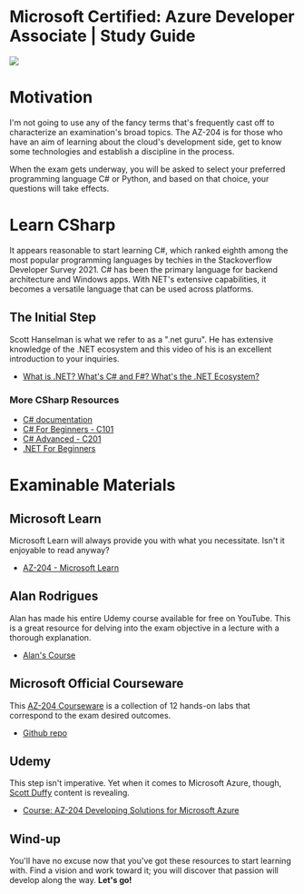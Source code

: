 # Microsoft Certified: Azure Developer Associate | Study Guide
![](https://cdn.hashnode.com/res/hashnode/image/upload/v1655082935687/GYpwTd6wk.gif?w=1600&h=840&fit=crop&crop=entropy&auto=format,compress&gif-q=60&format=webm)

# Motivation
I'm not going to use any of the fancy terms that's frequently cast off to characterize an examination's broad topics. The AZ-204 is for those who have an aim of learning about the cloud's development side, get to know some technologies and establish a discipline in the process.


When the exam gets underway, you will be asked to select your preferred programming language C# or Python, and based on that choice, your questions will take effects.




# Learn CSharp

It appears reasonable to start learning C#, which ranked eighth among the most popular programming languages by techies in the Stackoverflow Developer Survey 2021. C# has been the primary language for backend architecture and Windows apps. With NET's extensive capabilities, it becomes a versatile language that can be used across platforms.

## The Initial Step
Scott Hanselman is what we refer to as a ".net guru". He has extensive knowledge of the .NET ecosystem and this video of his is an excellent introduction to your inquiries.

- [What is .NET? What's C# and F#? What's the .NET Ecosystem?](https://www.youtube.com/watch?v=bEfBfBQq7EE)

### More CSharp Resources
- [C# documentation](https://docs.microsoft.com/en-us/dotnet/csharp/)
- [C# For Beginners - C101](https://www.youtube.com/playlist?list=PLdo4fOcmZ0oVxKLQCHpiUWun7vlJJvUiN)
- [C# Advanced - C201](https://www.youtube.com/playlist?list=PLdo4fOcmZ0oXzJ3FC-ApBes-0klFN9kr9)
- [.NET For Beginners](https://www.youtube.com/playlist?list=PLdo4fOcmZ0oWoazjhXQzBKMrFuArxpW80)


# Examinable Materials

## Microsoft Learn
Microsoft Learn will always provide you with what you necessitate. Isn't it enjoyable to read anyway?
- [AZ-204 - Microsoft Learn](https://docs.microsoft.com/en-us/learn/certifications/exams/az-204)


## Alan Rodrigues
Alan has made his entire Udemy course available for free on YouTube. This is a great resource for delving into the exam objective in a lecture with a thorough explanation.

- [Alan's Course](https://www.youtube.com/playlist?list=PLLc2nQDXYMHpekgrToMrDpVtFtvmRSqVt)


##  Microsoft Official Courseware
This [AZ-204 Courseware](https://microsoftlearning.github.io/AZ-204-DevelopingSolutionsforMicrosoftAzure/) is a collection of 12 hands-on labs that correspond to the exam desired outcomes.

- [Github repo](https://github.com/MicrosoftLearning/AZ-204-DevelopingSolutionsforMicrosoftAzure)


## Udemy
This step isn't imperative. Yet when it comes to Microsoft Azure, though, [Scott Duffy](https://www.udemy.com/user/scottduffy2/) content is revealing.

- [Course: AZ-204 Developing Solutions for Microsoft Azure ](https://www.udemy.com/course/70532-azure)




## Wind-up
You'll have no excuse now that you've got these resources to start learning with. Find a vision and work toward it; you will discover that passion will develop along the way. **Let's go!**


























